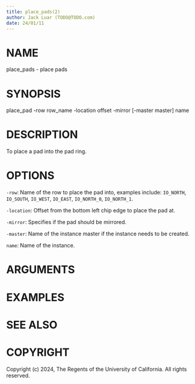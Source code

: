 ```yaml
---
title: place_pads(2)
author: Jack Luar (TODO@TODO.com)
date: 24/01/11
---
```


# NAME

place_pads - place pads

# SYNOPSIS

place_pad 
    -row row_name
    -location offset
    -mirror
    [-master master]
    name


# DESCRIPTION

To place a pad into the pad ring.

# OPTIONS

`-row`:  Name of the row to place the pad into, examples include: `IO_NORTH`, `IO_SOUTH`, `IO_WEST`, `IO_EAST`, `IO_NORTH_0`, `IO_NORTH_1`.

`-location`:  Offset from the bottom left chip edge to place the pad at.

`-mirror`:  Specifies if the pad should be mirrored.

`-master`:  Name of the instance master if the instance needs to be created.

`name`:  Name of the instance.

# ARGUMENTS

# EXAMPLES

# SEE ALSO

# COPYRIGHT

Copyright (c) 2024, The Regents of the University of California. All rights reserved.
